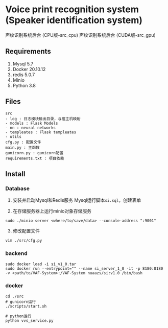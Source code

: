 # Voice print recognition system (Speaker identification system)
声纹识别系统后台 (CPU版-src_cpu)
声纹识别系统后台 (CUDA版-src_gpu)

## Requirements
1. Mysql 5.7
2. Docker 20.10.12
3. redis 5.0.7
4. Minio
5. Python 3.8

## Files
```shell
src
- log : 日志模块输出目录，与宿主机映射
- models : Flask Models
- nn : neural networks
- templeates : Flask templeates
- utils
cfg.py : 配置文件
main.py : 主函数
gunicorn.py : gunicorn配置
requirements.txt : 项目依赖
```

## Install

### Database
1. 安装并启动Mysql和Redis服务
Mysql运行脚本`si.sql`，创建表单

2. 在存储服务器上运行minio对象存储服务
```shell
sudo ./minio server <where/to/save/data> --console-address ":9001"
```

3. 修改配置文件
```shell
vim ./src/cfg.py
```

### backend
```shell
sudo docker load -i si_v1_0.tar
sudo docker run --entrypoint="" --name si_server_1_0 -it -p 8180:8180 -v <path/to/VAF-System>:/VAF-System nuaazs/si:v1.0 /bin/bash
```
### docker
```shell
cd ./src
# gunicorn运行
./scripts/start.sh

# python运行
python vvs_service.py
```